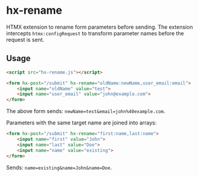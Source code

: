 # hx-rename

HTMX extension to rename form parameters before sending. The extension intercepts `htmx:configRequest` to transform parameter names before the request is sent.

## Usage

```html
<script src="hx-rename.js"></script>

<form hx-post="/submit" hx-rename="oldName:newName,user_email:email">
    <input name="oldName" value="test">
    <input name="user_email" value="john@example.com">
</form>
```

The above form sends: `newName=test&email=john%40example.com`.

Parameters with the same target name are joined into arrays:

```html
<form hx-post="/submit" hx-rename="first:name,last:name">
    <input name="first" value="John">
    <input name="last" value="Doe">
    <input name="name" value="existing">
</form>
```

Sends: `name=existing&name=John&name=Doe`.

